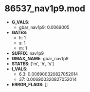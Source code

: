 # 86537_nav1p9.mod

- **G_VALS**:
  - gbar_nav1p9: 0.0069005
- **GATES**:
  - h: 1
  - s: 1
  - m: 1
- **SUFFIX**: nav1p9
- **GMAX_NAME**: gbar_nav1p9
- **STATES**: ['m', 'h', 's']
- **I_VALS**:
  - 6.3: 0.006900320827052014
  - 37: 0.006900320827052014
- **ERROR_FLAGS**: []
